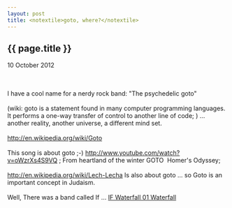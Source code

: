 ```yaml
---
layout: post
title: <notextile>goto, where?</notextile>
---
```


{{ page.title }}
----------------

<p class="publish_date">
10 October 2012

</p>
<br><br>I have a cool name for a nerdy rock band:&nbsp;&quot;The psychedelic goto&quot; &nbsp;<br><br>(wiki: goto is a statement found in many computer programming languages. It performs a one-way transfer of control to another line of code; ) ... another reality, another universe, a different mind set.<br><br><a class="ot-anchor" href="http://en.wikipedia.org/wiki/Goto" rel="nofollow">http://en.wikipedia.org/wiki/Goto</a><br><br>This song is about goto ;-) <a class="ot-anchor" href="http://www.youtube.com/watch?v=oWzrXs4S9VQ" rel="nofollow">http://www.youtube.com/watch?v=oWzrXs4S9VQ</a> ; From heartland of the winter GOTO &nbsp;Homer&#39;s Odyssey;&nbsp;<br><br><a class="ot-anchor" href="http://en.wikipedia.org/wiki/Lech-Lecha" rel="nofollow">http://en.wikipedia.org/wiki/Lech-Lecha</a> Is also about goto ... so Goto is an important concept in Judaism.<br><br>Well, There was a band called If ... <a class="ot-anchor" href="http://www.youtube.com/watch?v=y7j6m6lFwTE" rel="nofollow">IF  Waterfall 01   Waterfall</a>
